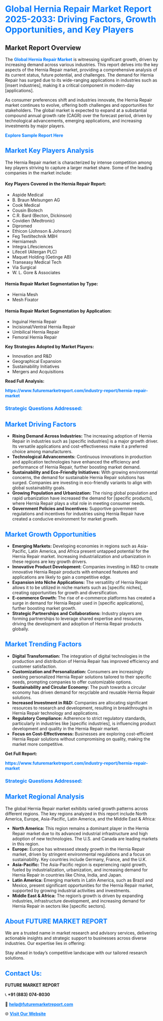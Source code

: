 <h1 style="color: #007BFF;">Global Hernia Repair Market Report 2025-2033: Driving Factors, Growth Opportunities, and Key Players</h1>

<section id="overview">
<h2>Market Report Overview</h2>
<p>The <a href="https://www.futuremarketreport.com/industry-report/hernia-repair-market" style="color: #007BFF; text-decoration: none;"><strong>Global Hernia Repair Market</strong></a> is witnessing significant growth, driven by increasing demand across various industries. This report delves into the key aspects of the Hernia Repair market, providing a comprehensive analysis of its current status, future potential, and challenges. The demand for Hernia Repair has surged due to its wide-ranging applications in industries such as [insert industries], making it a critical component in modern-day [applications].</p>
<p>As consumer preferences shift and industries innovate, the Hernia Repair market continues to evolve, offering both challenges and opportunities for stakeholders. The global market is expected to expand at a substantial compound annual growth rate (CAGR) over the forecast period, driven by technological advancements, emerging applications, and increasing investments by major players.</p>
</section>

<section id="overview">
<p><a href="https://www.futuremarketreport.com/request-sample/reportId=98349" style="color: #007BFF; text-decoration: none;"><strong>Explore Sample Report Here</strong></a></p>
</section>

<section id="key-players">
<h2 style="color: #007BFF;">Market Key Players Analysis</h2>
<p>The Hernia Repair market is characterized by intense competition among key players striving to capture a larger market share. Some of the leading companies in the market include:</p>
<h4>Key Players Covered in the Hernia Repair Report:</h4>
<ul><li>Aspide Medical</li><li>B. Braun Melsungen AG</li><li>Cook Medical</li><li>Cousin Biotech</li><li>C.R. Bard (Becton, Dickinson)</li><li>Covidien (Medtronic)</li><li>Dipromed</li><li>Ethicon (Johnson &amp; Johnson)</li><li>Feg Textiltechnik MBH</li><li>Herniamesh</li><li>Integra Lifesciences</li><li>Lifecell (Allergan PLC)</li><li>Maquet Holding (Getinge AB)</li><li>Transeasy Medical Tech</li><li>Via Surgical</li><li>W. L. Gore &amp; Associates</li></ul>
<h4>Hernia Repair Market Segmentation by Type:</h4>
<ul><li>Hernia Mesh</li><li>Mesh Fixator</li></ul>

<h4>Hernia Repair Market Segmentation by Application:</h4>
<ul><li>Inguinal Hernia Repair</li><li>Incisional/Ventral Hernia Repair</li><li>Umbilical Hernia Repair</li><li>Femoral Hernia Repair</li></ul>
<p><strong>Key Strategies Adopted by Market Players:</strong></p>
<ul>
<li>Innovation and R&D</li>
<li>Geographical Expansion</li>
<li>Sustainability Initiatives</li>
<li>Mergers and Acquisitions</li>
</ul>
</section>

<section>
<p><strong>Read Full Analysis: </strong></p><a href="https://www.futuremarketreport.com/industry-report/hernia-repair-market" style="color: #007BFF; text-decoration: none;"><strong>https://www.futuremarketreport.com/industry-report/hernia-repair-market</strong></a>
<h3 style="color: #007BFF;">Strategic Questions Addressed:</h3>
</section>

<section id="driving-factors">
<h2 style="color: #007BFF;">Market Driving Factors</h2>
<ul>
<li><strong>Rising Demand Across Industries:</strong> The increasing adoption of Hernia Repair in industries such as [specific industries] is a major growth driver. Its versatile applications and cost-effectiveness make it a preferred choice among manufacturers.</li>
<li><strong>Technological Advancements:</strong> Continuous innovations in production and application technologies have enhanced the efficiency and performance of Hernia Repair, further boosting market demand.</li>
<li><strong>Sustainability and Eco-Friendly Initiatives:</strong> With growing environmental concerns, the demand for sustainable Hernia Repair solutions has surged. Companies are investing in eco-friendly variants to align with global sustainability goals.</li>
<li><strong>Growing Population and Urbanization:</strong> The rising global population and rapid urbanization have increased the demand for [specific products], where Hernia Repair plays a vital role in meeting consumer needs.</li>
<li><strong>Government Policies and Incentives:</strong> Supportive government regulations and incentives for industries using Hernia Repair have created a conducive environment for market growth.</li>
</ul>
</section>

<section id="growth-opportunities">
<h2 style="color: #007BFF;">Market Growth Opportunities</h2>
<ul>
<li><strong>Emerging Markets:</strong> Developing economies in regions such as Asia-Pacific, Latin America, and Africa present untapped potential for the Hernia Repair market. Increasing industrialization and urbanization in these regions are key growth drivers.</li>
<li><strong>Innovative Product Development:</strong> Companies investing in R&D to create innovative Hernia Repair products with enhanced features and applications are likely to gain a competitive edge.</li>
<li><strong>Expansion into Niche Applications:</strong> The versatility of Hernia Repair allows it to be utilized in niche markets such as [specific niches], creating opportunities for growth and diversification.</li>
<li><strong>E-commerce Growth:</strong> The rise of e-commerce platforms has created a surge in demand for Hernia Repair used in [specific applications], further boosting market growth.</li>
<li><strong>Strategic Partnerships and Collaborations:</strong> Industry players are forming partnerships to leverage shared expertise and resources, driving the development and adoption of Hernia Repair products globally.</li>
</ul>
</section>

<section id="trending-factors">
<h2 style="color: #007BFF;">Market Trending Factors</h2>
<ul>
<li><strong>Digital Transformation:</strong> The integration of digital technologies in the production and distribution of Hernia Repair has improved efficiency and customer satisfaction.</li>
<li><strong>Customization and Personalization:</strong> Consumers are increasingly seeking personalized Hernia Repair solutions tailored to their specific needs, prompting companies to offer customizable options.</li>
<li><strong>Sustainability and Circular Economy:</strong> The push towards a circular economy has driven demand for recyclable and reusable Hernia Repair solutions.</li>
<li><strong>Increased Investment in R&D:</strong> Companies are allocating significant resources to research and development, resulting in breakthroughs in Hernia Repair technology and applications.</li>
<li><strong>Regulatory Compliance:</strong> Adherence to strict regulatory standards, particularly in industries like [specific industries], is influencing product development and quality in the Hernia Repair market.</li>
<li><strong>Focus on Cost-Effectiveness:</strong> Businesses are exploring cost-efficient Hernia Repair solutions without compromising on quality, making the market more competitive.</li>
</ul>
</section>

<section>
<p><strong>Get Full Report: </strong></p><a href="https://www.futuremarketreport.com/industry-report/hernia-repair-market" style="color: #007BFF; text-decoration: none;"><strong>https://www.futuremarketreport.com/industry-report/hernia-repair-market</strong></a>
<h3 style="color: #007BFF;">Strategic Questions Addressed:</h3>
</section>


<section id="regional-analysis">
<h2 style="color: #007BFF;">Market Regional Analysis</h2>
<p>The global Hernia Repair market exhibits varied growth patterns across different regions. The key regions analyzed in this report include North America, Europe, Asia-Pacific, Latin America, and the Middle East & Africa:</p>
<ul>
<li><strong>North America:</strong> This region remains a dominant player in the Hernia Repair market due to its advanced industrial infrastructure and high adoption of new technologies. The U.S. and Canada are leading markets in this region.</li>
<li><strong>Europe:</strong> Europe has witnessed steady growth in the Hernia Repair market, driven by stringent environmental regulations and a focus on sustainability. Key countries include Germany, France, and the U.K.</li>
<li><strong>Asia-Pacific:</strong> The Asia-Pacific region is experiencing rapid growth, fueled by industrialization, urbanization, and increasing demand for Hernia Repair in countries like China, India, and Japan.</li>
<li><strong>Latin America:</strong> Emerging markets in Latin America, such as Brazil and Mexico, present significant opportunities for the Hernia Repair market, supported by growing industrial activities and investments.</li>
<li><strong>Middle East & Africa:</strong> The region’s growth is driven by expanding industries, infrastructure development, and increasing demand for Hernia Repair in sectors like [specific sectors].</li>
</ul>
</section>

<footer>
<h2 style="color: #007BFF;">About FUTURE MARKET REPORT</h2>
<p>We are a trusted name in market research and advisory services, delivering actionable insights and strategic support to businesses across diverse industries. Our expertise lies in offering:</p>

<p>Stay ahead in today’s competitive landscape with our tailored research solutions.</p>

<h2 style="color: #007BFF;">Contact Us:</h2>
<p><strong>FUTURE MARKET REPORT</strong></p>
<p>📞 <strong>+91 (883) 074-8030</strong></p>
<p>📧 <strong><a href="mailto:help@futuremarketreport.com" style="color: #007BFF;">help@futuremarketreport.com</a></strong></p>
<p>🌐 <strong><a href="https://www.futuremarketreport.com/" style="color: #007BFF;">Visit Our Website</a></strong></p>
</footer>